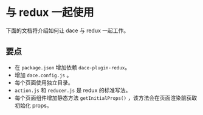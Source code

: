 # 与 redux 一起使用

下面的文档将介绍如何让 dace 与 redux 一起工作。

## 要点
- 在 `package.json` 增加依赖 `dace-plugin-redux`。
- 增加 `dace.config.js` 。
- 每个页面使用独立目录。
- `action.js` 和 `reducer.js` 是 redux 的标准写法。
- 每个页面组件增加静态方法 `getInitialProps()` ，该方法会在页面渲染前获取初始化 props。
